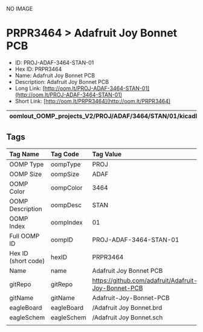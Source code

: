 


  
NO IMAGE  
# PRPR3464 > Adafruit Joy Bonnet PCB

- ID: PROJ-ADAF-3464-STAN-01
- Hex ID: PRPR3464
- Name: Adafruit Joy Bonnet PCB
- Description: Adafruit Joy Bonnet PCB
- Long Link: [http://oom.lt/PROJ-ADAF-3464-STAN-01](http://oom.lt/PROJ-ADAF-3464-STAN-01)
- Short Link: [http://oom.lt/PRPR3464](http://oom.lt/PRPR3464)
  

|oomlout_OOMP_projects_V2/PROJ/ADAF/3464/STAN/01/kicadPcb3dFront.png|oomlout_OOMP_projects_V2/PROJ/ADAF/3464/STAN/01/kicadPcb3dBack.png|oomlout_OOMP_projects_V2/PROJ/ADAF/3464/STAN/01/kicadPcb3d.png||
| :---: | :---: | :---: | :---: |

## Tags
  

|Tag Name|Tag Code|Tag Value|
| :--- | :--- | :--- |
|OOMP Type|oompType|PROJ|
|OOMP Size|oompSize|ADAF|
|OOMP Color|oompColor|3464|
|OOMP Description|oompDesc|STAN|
|OOMP Index|oompIndex|01|
|Full OOMP ID|oompID|PROJ-ADAF-3464-STAN-01|
|Hex ID (short code)|hexID|PRPR3464|
|Name|name|Adafruit Joy Bonnet PCB|
|gitRepo|gitRepo|https://github.com/adafruit/Adafruit-Joy-Bonnet-PCB|
|gitName|gitName|Adafruit-Joy-Bonnet-PCB|
|eagleBoard|eagleBoard|/Adafruit Joy Bonnet.brd|
|eagleSchem|eagleSchem|/Adafruit Joy Bonnet.sch|
||||
